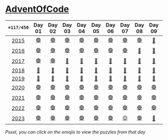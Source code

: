 # [AdventOfCode](https://adventofcode.com/)

| **`⭐117/450`** | Day 01 | Day 02 | Day 03 | Day 04 | Day 05 | Day 06 | Day 07 | Day 08 | Day 09 | Day 10 | Day 11 | Day 12 | Day 13 | Day 14 | Day 15 | Day 16 | Day 17 | Day 18 | Day 19 | Day 20 | Day 21 | Day 22 | Day 23 | Day 24 | Day 25 |
| :---: | :---: | :---: | :---: | :---: | :---: | :---: | :---: | :---: | :---: | :---: | :---: | :---: | :---: | :---: | :---: | :---: | :---: | :---: | :---: | :---: | :---: | :---: | :---: | :---: | :---: |
| [2015](https://adventofcode.com/2015 '⭐16/50') | [🟢](https://adventofcode.com/2015/day/1 '⭐2/2') | [🟢](https://adventofcode.com/2015/day/2 '⭐2/2') | [🟢](https://adventofcode.com/2015/day/3 '⭐2/2') | [🟢](https://adventofcode.com/2015/day/4 '⭐2/2') | [🟢](https://adventofcode.com/2015/day/5 '⭐2/2') | [🟢](https://adventofcode.com/2015/day/6 '⭐2/2') | [🟢](https://adventofcode.com/2015/day/7 '⭐2/2') | [🟢](https://adventofcode.com/2015/day/8 '⭐2/2') | [🔴](https://adventofcode.com/2015/day/9 '⭐0/2') | [🔴](https://adventofcode.com/2015/day/10 '⭐0/2') | [🔴](https://adventofcode.com/2015/day/11 '⭐0/2') | [🔴](https://adventofcode.com/2015/day/12 '⭐0/2') | [🔴](https://adventofcode.com/2015/day/13 '⭐0/2') | [🔴](https://adventofcode.com/2015/day/14 '⭐0/2') | [🔴](https://adventofcode.com/2015/day/15 '⭐0/2') | [🔴](https://adventofcode.com/2015/day/16 '⭐0/2') | [🔴](https://adventofcode.com/2015/day/17 '⭐0/2') | [🔴](https://adventofcode.com/2015/day/18 '⭐0/2') | [🔴](https://adventofcode.com/2015/day/19 '⭐0/2') | [🔴](https://adventofcode.com/2015/day/20 '⭐0/2') | [🔴](https://adventofcode.com/2015/day/21 '⭐0/2') | [🔴](https://adventofcode.com/2015/day/22 '⭐0/2') | [🔴](https://adventofcode.com/2015/day/23 '⭐0/2') | [🔴](https://adventofcode.com/2015/day/24 '⭐0/2') | [🔴](https://adventofcode.com/2015/day/25 '⭐0/2') |
| [2016](https://adventofcode.com/2016 '⭐14/50') | [🟢](https://adventofcode.com/2016/day/1 '⭐2/2') | [🟢](https://adventofcode.com/2016/day/2 '⭐2/2') | [🟢](https://adventofcode.com/2016/day/3 '⭐2/2') | [🟢](https://adventofcode.com/2016/day/4 '⭐2/2') | [🟢](https://adventofcode.com/2016/day/5 '⭐2/2') | [🟢](https://adventofcode.com/2016/day/6 '⭐2/2') | [🟢](https://adventofcode.com/2016/day/7 '⭐2/2') | [🔴](https://adventofcode.com/2016/day/8 '⭐0/2') | [🔴](https://adventofcode.com/2016/day/9 '⭐0/2') | [🔴](https://adventofcode.com/2016/day/10 '⭐0/2') | [🔴](https://adventofcode.com/2016/day/11 '⭐0/2') | [🔴](https://adventofcode.com/2016/day/12 '⭐0/2') | [🔴](https://adventofcode.com/2016/day/13 '⭐0/2') | [🔴](https://adventofcode.com/2016/day/14 '⭐0/2') | [🔴](https://adventofcode.com/2016/day/15 '⭐0/2') | [🔴](https://adventofcode.com/2016/day/16 '⭐0/2') | [🔴](https://adventofcode.com/2016/day/17 '⭐0/2') | [🔴](https://adventofcode.com/2016/day/18 '⭐0/2') | [🔴](https://adventofcode.com/2016/day/19 '⭐0/2') | [🔴](https://adventofcode.com/2016/day/20 '⭐0/2') | [🔴](https://adventofcode.com/2016/day/21 '⭐0/2') | [🔴](https://adventofcode.com/2016/day/22 '⭐0/2') | [🔴](https://adventofcode.com/2016/day/23 '⭐0/2') | [🔴](https://adventofcode.com/2016/day/24 '⭐0/2') | [🔴](https://adventofcode.com/2016/day/25 '⭐0/2') |
| [2017](https://adventofcode.com/2017 '⭐4/50') | [🟢](https://adventofcode.com/2017/day/1 '⭐2/2') | [🟢](https://adventofcode.com/2017/day/2 '⭐2/2') | [🔴](https://adventofcode.com/2017/day/3 '⭐0/2') | [🔴](https://adventofcode.com/2017/day/4 '⭐0/2') | [🔴](https://adventofcode.com/2017/day/5 '⭐0/2') | [🔴](https://adventofcode.com/2017/day/6 '⭐0/2') | [🔴](https://adventofcode.com/2017/day/7 '⭐0/2') | [🔴](https://adventofcode.com/2017/day/8 '⭐0/2') | [🔴](https://adventofcode.com/2017/day/9 '⭐0/2') | [🔴](https://adventofcode.com/2017/day/10 '⭐0/2') | [🔴](https://adventofcode.com/2017/day/11 '⭐0/2') | [🔴](https://adventofcode.com/2017/day/12 '⭐0/2') | [🔴](https://adventofcode.com/2017/day/13 '⭐0/2') | [🔴](https://adventofcode.com/2017/day/14 '⭐0/2') | [🔴](https://adventofcode.com/2017/day/15 '⭐0/2') | [🔴](https://adventofcode.com/2017/day/16 '⭐0/2') | [🔴](https://adventofcode.com/2017/day/17 '⭐0/2') | [🔴](https://adventofcode.com/2017/day/18 '⭐0/2') | [🔴](https://adventofcode.com/2017/day/19 '⭐0/2') | [🔴](https://adventofcode.com/2017/day/20 '⭐0/2') | [🔴](https://adventofcode.com/2017/day/21 '⭐0/2') | [🔴](https://adventofcode.com/2017/day/22 '⭐0/2') | [🔴](https://adventofcode.com/2017/day/23 '⭐0/2') | [🔴](https://adventofcode.com/2017/day/24 '⭐0/2') | [🔴](https://adventofcode.com/2017/day/25 '⭐0/2') |
| [2018](https://adventofcode.com/2018 '⭐0/50') | [🔴](https://adventofcode.com/2018/day/1 '⭐0/2') | [🔴](https://adventofcode.com/2018/day/2 '⭐0/2') | [🔴](https://adventofcode.com/2018/day/3 '⭐0/2') | [🔴](https://adventofcode.com/2018/day/4 '⭐0/2') | [🔴](https://adventofcode.com/2018/day/5 '⭐0/2') | [🔴](https://adventofcode.com/2018/day/6 '⭐0/2') | [🔴](https://adventofcode.com/2018/day/7 '⭐0/2') | [🔴](https://adventofcode.com/2018/day/8 '⭐0/2') | [🔴](https://adventofcode.com/2018/day/9 '⭐0/2') | [🔴](https://adventofcode.com/2018/day/10 '⭐0/2') | [🔴](https://adventofcode.com/2018/day/11 '⭐0/2') | [🔴](https://adventofcode.com/2018/day/12 '⭐0/2') | [🔴](https://adventofcode.com/2018/day/13 '⭐0/2') | [🔴](https://adventofcode.com/2018/day/14 '⭐0/2') | [🔴](https://adventofcode.com/2018/day/15 '⭐0/2') | [🔴](https://adventofcode.com/2018/day/16 '⭐0/2') | [🔴](https://adventofcode.com/2018/day/17 '⭐0/2') | [🔴](https://adventofcode.com/2018/day/18 '⭐0/2') | [🔴](https://adventofcode.com/2018/day/19 '⭐0/2') | [🔴](https://adventofcode.com/2018/day/20 '⭐0/2') | [🔴](https://adventofcode.com/2018/day/21 '⭐0/2') | [🔴](https://adventofcode.com/2018/day/22 '⭐0/2') | [🔴](https://adventofcode.com/2018/day/23 '⭐0/2') | [🔴](https://adventofcode.com/2018/day/24 '⭐0/2') | [🔴](https://adventofcode.com/2018/day/25 '⭐0/2') |
| [2019](https://adventofcode.com/2019 '⭐0/50') | [🔴](https://adventofcode.com/2019/day/1 '⭐0/2') | [🔴](https://adventofcode.com/2019/day/2 '⭐0/2') | [🔴](https://adventofcode.com/2019/day/3 '⭐0/2') | [🔴](https://adventofcode.com/2019/day/4 '⭐0/2') | [🔴](https://adventofcode.com/2019/day/5 '⭐0/2') | [🔴](https://adventofcode.com/2019/day/6 '⭐0/2') | [🔴](https://adventofcode.com/2019/day/7 '⭐0/2') | [🔴](https://adventofcode.com/2019/day/8 '⭐0/2') | [🔴](https://adventofcode.com/2019/day/9 '⭐0/2') | [🔴](https://adventofcode.com/2019/day/10 '⭐0/2') | [🔴](https://adventofcode.com/2019/day/11 '⭐0/2') | [🔴](https://adventofcode.com/2019/day/12 '⭐0/2') | [🔴](https://adventofcode.com/2019/day/13 '⭐0/2') | [🔴](https://adventofcode.com/2019/day/14 '⭐0/2') | [🔴](https://adventofcode.com/2019/day/15 '⭐0/2') | [🔴](https://adventofcode.com/2019/day/16 '⭐0/2') | [🔴](https://adventofcode.com/2019/day/17 '⭐0/2') | [🔴](https://adventofcode.com/2019/day/18 '⭐0/2') | [🔴](https://adventofcode.com/2019/day/19 '⭐0/2') | [🔴](https://adventofcode.com/2019/day/20 '⭐0/2') | [🔴](https://adventofcode.com/2019/day/21 '⭐0/2') | [🔴](https://adventofcode.com/2019/day/22 '⭐0/2') | [🔴](https://adventofcode.com/2019/day/23 '⭐0/2') | [🔴](https://adventofcode.com/2019/day/24 '⭐0/2') | [🔴](https://adventofcode.com/2019/day/25 '⭐0/2') |
| [2020](https://adventofcode.com/2020 '⭐24/50') | [🟢](https://adventofcode.com/2020/day/1 '⭐2/2') | [🟢](https://adventofcode.com/2020/day/2 '⭐2/2') | [🟢](https://adventofcode.com/2020/day/3 '⭐2/2') | [🟢](https://adventofcode.com/2020/day/4 '⭐2/2') | [🟢](https://adventofcode.com/2020/day/5 '⭐2/2') | [🟢](https://adventofcode.com/2020/day/6 '⭐2/2') | [🟢](https://adventofcode.com/2020/day/7 '⭐2/2') | [🟢](https://adventofcode.com/2020/day/8 '⭐2/2') | [🟢](https://adventofcode.com/2020/day/9 '⭐2/2') | [🟢](https://adventofcode.com/2020/day/10 '⭐2/2') | [🟢](https://adventofcode.com/2020/day/11 '⭐2/2') | [🟢](https://adventofcode.com/2020/day/12 '⭐2/2') | [🔴](https://adventofcode.com/2020/day/13 '⭐0/2') | [🔴](https://adventofcode.com/2020/day/14 '⭐0/2') | [🔴](https://adventofcode.com/2020/day/15 '⭐0/2') | [🔴](https://adventofcode.com/2020/day/16 '⭐0/2') | [🔴](https://adventofcode.com/2020/day/17 '⭐0/2') | [🔴](https://adventofcode.com/2020/day/18 '⭐0/2') | [🔴](https://adventofcode.com/2020/day/19 '⭐0/2') | [🔴](https://adventofcode.com/2020/day/20 '⭐0/2') | [🔴](https://adventofcode.com/2020/day/21 '⭐0/2') | [🔴](https://adventofcode.com/2020/day/22 '⭐0/2') | [🔴](https://adventofcode.com/2020/day/23 '⭐0/2') | [🔴](https://adventofcode.com/2020/day/24 '⭐0/2') | [🔴](https://adventofcode.com/2020/day/25 '⭐0/2') |
| [2021](https://adventofcode.com/2021 '⭐22/50') | [🟢](https://adventofcode.com/2021/day/1 '⭐2/2') | [🟢](https://adventofcode.com/2021/day/2 '⭐2/2') | [🟢](https://adventofcode.com/2021/day/3 '⭐2/2') | [🟢](https://adventofcode.com/2021/day/4 '⭐2/2') | [🟢](https://adventofcode.com/2021/day/5 '⭐2/2') | [🟢](https://adventofcode.com/2021/day/6 '⭐2/2') | [🟢](https://adventofcode.com/2021/day/7 '⭐2/2') | [🟢](https://adventofcode.com/2021/day/8 '⭐2/2') | [🟢](https://adventofcode.com/2021/day/9 '⭐2/2') | [🟢](https://adventofcode.com/2021/day/10 '⭐2/2') | [🟢](https://adventofcode.com/2021/day/11 '⭐2/2') | [🔴](https://adventofcode.com/2021/day/12 '⭐0/2') | [🔴](https://adventofcode.com/2021/day/13 '⭐0/2') | [🔴](https://adventofcode.com/2021/day/14 '⭐0/2') | [🔴](https://adventofcode.com/2021/day/15 '⭐0/2') | [🔴](https://adventofcode.com/2021/day/16 '⭐0/2') | [🔴](https://adventofcode.com/2021/day/17 '⭐0/2') | [🔴](https://adventofcode.com/2021/day/18 '⭐0/2') | [🔴](https://adventofcode.com/2021/day/19 '⭐0/2') | [🔴](https://adventofcode.com/2021/day/20 '⭐0/2') | [🔴](https://adventofcode.com/2021/day/21 '⭐0/2') | [🔴](https://adventofcode.com/2021/day/22 '⭐0/2') | [🔴](https://adventofcode.com/2021/day/23 '⭐0/2') | [🔴](https://adventofcode.com/2021/day/24 '⭐0/2') | [🔴](https://adventofcode.com/2021/day/25 '⭐0/2') |
| [2022](https://adventofcode.com/2022 '⭐22/50') | [🟢](https://adventofcode.com/2022/day/1 '⭐2/2') | [🟢](https://adventofcode.com/2022/day/2 '⭐2/2') | [🟢](https://adventofcode.com/2022/day/3 '⭐2/2') | [🟢](https://adventofcode.com/2022/day/4 '⭐2/2') | [🟢](https://adventofcode.com/2022/day/5 '⭐2/2') | [🟢](https://adventofcode.com/2022/day/6 '⭐2/2') | [🟢](https://adventofcode.com/2022/day/7 '⭐2/2') | [🟢](https://adventofcode.com/2022/day/8 '⭐2/2') | [🟢](https://adventofcode.com/2022/day/9 '⭐2/2') | [🟢](https://adventofcode.com/2022/day/10 '⭐2/2') | [🟢](https://adventofcode.com/2022/day/11 '⭐2/2') | [🔴](https://adventofcode.com/2022/day/12 '⭐0/2') | [🔴](https://adventofcode.com/2022/day/13 '⭐0/2') | [🔴](https://adventofcode.com/2022/day/14 '⭐0/2') | [🔴](https://adventofcode.com/2022/day/15 '⭐0/2') | [🔴](https://adventofcode.com/2022/day/16 '⭐0/2') | [🔴](https://adventofcode.com/2022/day/17 '⭐0/2') | [🔴](https://adventofcode.com/2022/day/18 '⭐0/2') | [🔴](https://adventofcode.com/2022/day/19 '⭐0/2') | [🔴](https://adventofcode.com/2022/day/20 '⭐0/2') | [🔴](https://adventofcode.com/2022/day/21 '⭐0/2') | [🔴](https://adventofcode.com/2022/day/22 '⭐0/2') | [🔴](https://adventofcode.com/2022/day/23 '⭐0/2') | [🔴](https://adventofcode.com/2022/day/24 '⭐0/2') | [🔴](https://adventofcode.com/2022/day/25 '⭐0/2') |
| [2023](https://adventofcode.com/2023 '⭐15/50') | [🟢](https://adventofcode.com/2023/day/1 '⭐2/2') | [🟢](https://adventofcode.com/2023/day/2 '⭐2/2') | [🟢](https://adventofcode.com/2023/day/3 '⭐2/2') | [🟢](https://adventofcode.com/2023/day/4 '⭐2/2') | [🟢](https://adventofcode.com/2023/day/5 '⭐2/2') | [🟢](https://adventofcode.com/2023/day/6 '⭐2/2') | [🟡](https://adventofcode.com/2023/day/7 '⭐1/2') | [🟢](https://adventofcode.com/2023/day/8 '⭐2/2') | [🔴](https://adventofcode.com/2023/day/9 '⭐0/2') | [🔴](https://adventofcode.com/2023/day/10 '⭐0/2') | [🔴](https://adventofcode.com/2023/day/11 '⭐0/2') | [🔴](https://adventofcode.com/2023/day/12 '⭐0/2') | [🔴](https://adventofcode.com/2023/day/13 '⭐0/2') | [🔴](https://adventofcode.com/2023/day/14 '⭐0/2') | [🔴](https://adventofcode.com/2023/day/15 '⭐0/2') | [🔴](https://adventofcode.com/2023/day/16 '⭐0/2') | [🔴](https://adventofcode.com/2023/day/17 '⭐0/2') | [🔴](https://adventofcode.com/2023/day/18 '⭐0/2') | [🔴](https://adventofcode.com/2023/day/19 '⭐0/2') | [🔴](https://adventofcode.com/2023/day/20 '⭐0/2') | [🔴](https://adventofcode.com/2023/day/21 '⭐0/2') | [🔴](https://adventofcode.com/2023/day/22 '⭐0/2') | [🔴](https://adventofcode.com/2023/day/23 '⭐0/2') | [🔴](https://adventofcode.com/2023/day/24 '⭐0/2') | [🔴](https://adventofcode.com/2023/day/25 '⭐0/2') |

*Pssst, you can click on the emojis to view the puzzles from that day*